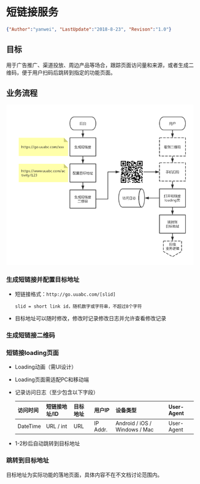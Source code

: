 # 短链接服务
<link rel="stylesheet" type="text/css" href="/Users/yanwei/Documents/yanwei.github.io/auto-number-title.css" />

```json
{"Author":"yanwei", "LastUpdate":"2018-8-23", "Revison":"1.0"}
```

## 目标
用于广告推广、渠道投放、周边产品等场合，跟踪页面访问量和来源，或者生成二维码，便于用户扫码后跳转到指定的功能页面。

## 业务流程
![业务流程](./短链接服务&推广二维码.png)

### 生成短链接并配置目标地址
* 短链接格式：`http://go.uuabc.com/[slid]`

    ```slid = short link id，随机数字或字符串，不超过8个字符```

* 目标地址可以随时修改，修改时记录修改日志并允许查看修改记录

### 生成短链接二维码

### 短链接loading页面
* Loading动画（需UI设计）
* Loading页面需适配PC和移动端
* 记录访问日志（至少包含以下字段）

    访问时间 | 短链接地址/ID | 目标地址 | 用户IP | 设备类型 | User-Agent
    ---- | ---- | ---- | ---- | ---- | ----
    DateTime | URL / int | URL | IP Addr. | Android / iOS / Windows / Mac | User-Agent

* 1-2秒后自动跳转到目标地址

### 跳转到目标地址
目标地址为实际功能的落地页面，具体内容不在不文档讨论范围内。